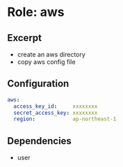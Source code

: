 Role: aws
=========

Excerpt
-------

- create an aws directory
- copy aws config file


Configuration
-------------

```yaml
aws:
  access_key_id:     xxxxxxxx
  secret_access_key: xxxxxxxx
  region:            ap-northeast-1
```


Dependencies
------------

- user

